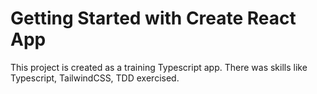 # Getting Started with Create React App

This project is created as a training Typescript app. There was skills like Typescript, TailwindCSS, TDD exercised.
